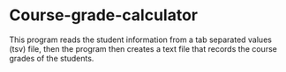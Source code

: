 # Course-grade-calculator
This program reads the student information from a tab separated values (tsv) file, then the
program then creates a text file that records the course grades of the students.
